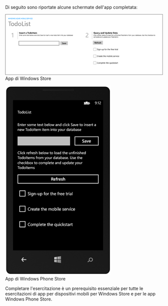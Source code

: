 
Di seguito sono riportate alcune schermate dell'app completata:

![](./media/app-service-mobile-windows-universal-get-started-preview/mobile-quickstart-completed.png) <br/>App di Windows Store

![](./media/app-service-mobile-windows-universal-get-started-preview/mobile-quickstart-completed-wp8.png) <br/>App di Windows Phone Store

Completare l'esercitazione è un prerequisito essenziale per tutte le esercitazioni di app per dispositivi mobili per Windows Store e per le app Windows Phone Store.

<!---HONumber=August15_HO6-->